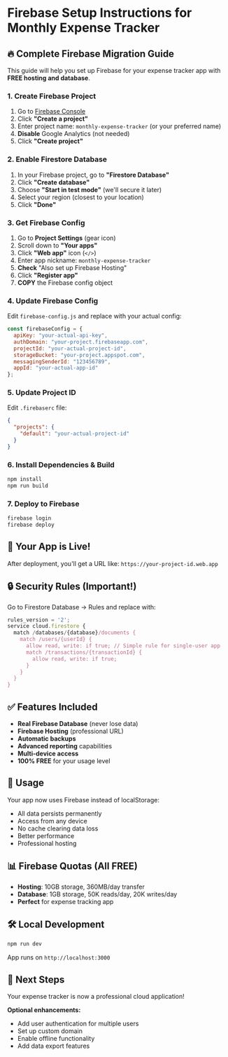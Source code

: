 # Firebase Setup Instructions for Monthly Expense Tracker

## 🔥 Complete Firebase Migration Guide

This guide will help you set up Firebase for your expense tracker app with **FREE hosting and database**.

### 1. Create Firebase Project

1. Go to [Firebase Console](https://console.firebase.google.com/)
2. Click **"Create a project"**
3. Enter project name: `monthly-expense-tracker` (or your preferred name)
4. **Disable** Google Analytics (not needed)
5. Click **"Create project"**

### 2. Enable Firestore Database

1. In your Firebase project, go to **"Firestore Database"**
2. Click **"Create database"**
3. Choose **"Start in test mode"** (we'll secure it later)
4. Select your region (closest to your location)
5. Click **"Done"**

### 3. Get Firebase Config

1. Go to **Project Settings** (gear icon)
2. Scroll down to **"Your apps"**
3. Click **"Web app"** icon (`</>`)
4. Enter app nickname: `monthly-expense-tracker`
5. **Check** "Also set up Firebase Hosting"
6. Click **"Register app"**
7. **COPY** the Firebase config object

### 4. Update Firebase Config

Edit `firebase-config.js` and replace with your actual config:

```javascript
const firebaseConfig = {
  apiKey: "your-actual-api-key",
  authDomain: "your-project.firebaseapp.com",
  projectId: "your-actual-project-id", 
  storageBucket: "your-project.appspot.com",
  messagingSenderId: "123456789",
  appId: "your-actual-app-id"
};
```

### 5. Update Project ID

Edit `.firebaserc` file:
```json
{
  "projects": {
    "default": "your-actual-project-id"
  }
}
```

### 6. Install Dependencies & Build

```bash
npm install
npm run build
```

### 7. Deploy to Firebase

```bash
firebase login
firebase deploy
```

## 🎉 Your App is Live!

After deployment, you'll get a URL like:
`https://your-project-id.web.app`

## 🔒 Security Rules (Important!)

Go to Firestore Database → Rules and replace with:

```javascript
rules_version = '2';
service cloud.firestore {
  match /databases/{database}/documents {
    match /users/{userId} {
      allow read, write: if true; // Simple rule for single-user app
      match /transactions/{transactionId} {
        allow read, write: if true;
      }
    }
  }
}
```

## ✅ Features Included

- **Real Firebase Database** (never lose data)
- **Firebase Hosting** (professional URL)
- **Automatic backups**
- **Advanced reporting** capabilities
- **Multi-device access**
- **100% FREE** for your usage level

## 🚀 Usage

Your app now uses Firebase instead of localStorage:
- All data persists permanently
- Access from any device
- No cache clearing data loss
- Better performance
- Professional hosting

## 📊 Firebase Quotas (All FREE)

- **Hosting**: 10GB storage, 360MB/day transfer
- **Database**: 1GB storage, 50K reads/day, 20K writes/day
- **Perfect** for expense tracking app

## 🛠️ Local Development

```bash
npm run dev
```

App runs on `http://localhost:3000`

## 📱 Next Steps

Your expense tracker is now a professional cloud application!

**Optional enhancements:**
- Add user authentication for multiple users
- Set up custom domain
- Enable offline functionality
- Add data export features